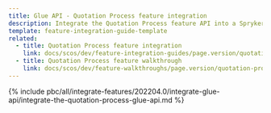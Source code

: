 ```yaml
---
title: Glue API - Quotation Process feature integration
description: Integrate the Quotation Process feature API into a Spryker project
template: feature-integration-guide-template
related:
  - title: Quotation Process feature integration
    link: docs/scos/dev/feature-integration-guides/page.version/quotation-process-feature-integration.html
  - title: Quotation Process feature walkthrough
    link: docs/scos/dev/feature-walkthroughs/page.version/quotation-process-feature-walkthrough/quotation-process-feature-walkthrough.html
---
```


{% include pbc/all/integrate-features/202204.0/integrate-glue-api/integrate-the-quotation-process-glue-api.md %} <!-- To edit, see /_includes/pbc/all/integrate-features/202204.0/integrate-glue-api/integrate-the-quotation-process-glue-api.md -->
